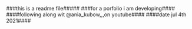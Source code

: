 ###this is a readme file##### 
###for a porfolio i am developing####
####following along wit @ania_kubow,,,on youtube####
####date jul 4th 2021####
